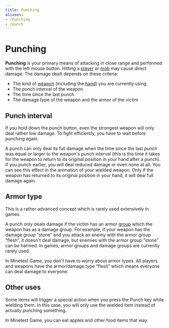 ```yaml
---
title: Punching
aliases:
- /Punching
- /punch
---
```


# Punching

**Punching** is your primary means of attacking in close range and performed with the left mouse button. Hitting a [player](/player) or [mob](/mobs) may cause direct damage. The damage dealt depends on these criteria:

*   The kind of [weapon](/tool#weapons) (including the [hand](/hand)) you are currently using
*   The punch interval of the weapon
*   The time since the last punch
*   The damage type of the weapon and the armor of the victim

Punch interval
--------------

If you hold down the punch button, even the strongest weapon will only deal rather low damage. To fight efficiently, you have to wait before punching again.

A punch can only deal its full damage when the time since the last punch was equal or larger to the weapon's punch interval (this is the time it takes for the weapon to return to its original position in your hand after a punch). If you punch earlier, you will deal reduced damage or even none at all. You can see this effect in the animation of your wielded weapon. Only if the weapon has returned to its original position in your hand, it will deal full damage again.

Armor type
----------

This is a rather advanced concept which is rarely used extensively in games.

A punch only deals damage if the victim has an armor [group](/groups) which the weapon has as a damage group. For example, if your weapon has the damage group “stone” and you attack an enemy with the armor group “flesh”, it doesn't deal damage, but enemies with the armor group “stone” can be harmed. In games, armor groups and damage groups are currently rarely used.

In Minetest Game, you don't have to worry about armor types. All players and weapons have the armor/damage type “flesh” which means everyone can deal damage to everyone.

Other uses
----------

Some items will trigger a special action when you press the Punch key while wielding them. In this case, you will only use the wielded item instead of actually punching something.

In Minetest Game, you can eat apples and other food items that way.
